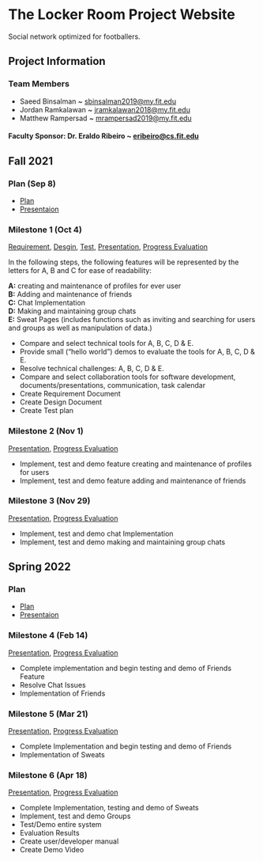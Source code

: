 # The Locker Room Project Website

 Social network optimized for footballers.
 
 
 
## Project Information

### Team Members

 * Saeed Binsalman <span style="color: black;">~ sbinsalman2019@my.fit.edu</span>
 * Jordan Ramkalawan <span style="color: black;">~ jramkalawan2018@my.fit.edu</span>
 * Matthew Rampersad <span style="color: black;">~ mrampersad2019@my.fit.edu</span>

#### Faculty Sponsor: Dr. Eraldo Ribeiro ~ eribeiro@cs.fit.edu
 
## Fall 2021
 
### Plan (Sep 8)
 * [Plan](TLR_Project_Plan.pdf)
 * [Presentaion](TLR_Presentation.pdf)
 
### Milestone 1 (Oct 4)
  
 [Requirement](https://docs.google.com/document/d/1M-3s_wKGhQPi892iIXLs3oth_vfPhDx_8JyXW_42r7I/edit?usp=sharing),
 [Desgin](https://docs.google.com/document/d/1nrFvtpqS2UvXKLJEeDR4j_BiyHfjYSleb2eQwrMP0vM/edit?usp=sharing),
 [Test](https://docs.google.com/document/d/1sqT2uyOKsixJro-RElCeq6vKCaXMBhWlQl8ShcAfpoY/edit?usp=sharing),
 [Presentation](https://docs.google.com/presentation/d/1Z_6ozrNiRF2vasxyx5YWeYDVz6-s_9gufHzVlTVO1BI/edit?usp=sharing),
 [Progress Evaluation](https://docs.google.com/document/d/13sbFmKuxvVre8YPUJqCrryzRvGdn8l0T3TacfidvL5w/edit?usp=sharing)

 In the following steps, the following features will be represented by the letters for A, B and C for ease of readability:

<span style="font-weight:bold;">A:</span> creating and maintenance of profiles for ever user \
<span style="font-weight:bold;">B:</span>  Adding and maintenance of friends \
<span style="font-weight:bold;">C:</span>  Chat Implementation \
<span style="font-weight:bold;">D:</span>  Making and maintaining group chats \
<span style="font-weight:bold;">E:</span>  Sweat Pages (includes functions such as inviting and searching for users and groups as well as manipulation of data.) 

 * Compare and select technical tools for A, B, C, D & E.
 * Provide small (“hello world”) demos to evaluate the tools for A, B, C, D & E.
 * Resolve technical challenges: A, B, C, D & E.
 * Compare and select collaboration tools for software development, documents/presentations, communication, task calendar
 * Create Requirement Document
 * Create Design Document
 * Create Test plan



### Milestone 2 (Nov 1)
  
 [Presentation](https://docs.google.com/presentation/d/1Hq7Yq24egJ2RCJKXXqDFv_jY0XWtVbGGR-OToHcyhbc/edit?usp=sharing),
 [Progress Evaluation](https://docs.google.com/document/d/1rC9Zl39mG-mOYBLGNxYxYI3qTwz07xBpho6hpaP8rj0/edit?usp=sharing)

 * Implement, test and demo feature creating and maintenance of profiles for users
 * Implement, test and demo feature adding and maintenance of friends


 
### Milestone 3 (Nov 29)
 
 [Presentation](https://docs.google.com/presentation/d/10p1t7pPOE9DteLNg7mWDzTRweske15__aPw09xtazy0/edit?usp=sharing),
 [Progress Evaluation](https://docs.google.com/document/d/1-F0u1DxbtqO3gv58j0SM6T7dOhh3xY2MAsi0QUFgkIw/edit?usp=sharing)

 * Implement, test and demo chat Implementation
 * Implement, test and demo making and maintaining group chats

## Spring 2022

### Plan 
 * [Plan](https://docs.google.com/document/d/1z6d-z7RxPJlO0HW0P8KIHQ9wda5vKmSU37_0uLMq5t4/edit?usp=sharing)
 * [Presentaion](https://docs.google.com/presentation/d/12ifhJwa4fnWqEGbJ61404VA0LHc89trx_r55xhXkhDA/edit?usp=sharing)

### Milestone 4 (Feb 14)
 
 [Presentation](https://docs.google.com/presentation/d/1ndl7oM2Gb8_7mcafx_slt6uMHoL3xtqTwhwvCcg9LyU/edit?usp=sharing),
 [Progress Evaluation](https://docs.google.com/document/d/1zXSgZ-PIlJSkbnc66fj-Y7g0H5diHZAJZjmTW-3hHFM/edit?usp=sharing)

 * Complete implementation and begin testing and demo of Friends Feature
 * Resolve Chat Issues
 * Implementation of Friends

### Milestone 5 (Mar 21)
 
 [Presentation](https://docs.google.com/presentation/d/1K1DCtd-CPH4oumXMVYmk3P9w9DJI5B5CqGnXTrwzeOs/edit?usp=sharing),
 [Progress Evaluation](https://docs.google.com/document/d/1FwaAJemNHzSvSMzDdc5pK0nv9-8RLVJLQIIcPEGCr20/edit?usp=sharing)

 * Complete Implementation and begin testing and demo of Friends
 * Implementation of Sweats 

### Milestone 6 (Apr 18)
 
 [Presentation](),
 [Progress Evaluation]()

 * Complete Implementation, testing and demo of Sweats
 * Implement, test and demo Groups
 * Test/Demo entire system
 * Evaluation Results
 * Create user/developer manual
 * Create Demo Video
